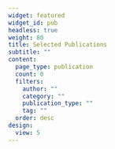 ```yaml
---
widget: featured
widget_id: pub
headless: true
weight: 80
title: Selected Publications
subtitle: ""
content:
  page_type: publication
  count: 0
  filters:
    author: ""
    category: ""
    publication_type: ""
    tag: ""
  order: desc
design:
  view: 5
---
```

